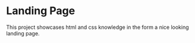 # Landing Page
This project showcases html and css knowledge in the form a nice looking landing page.
